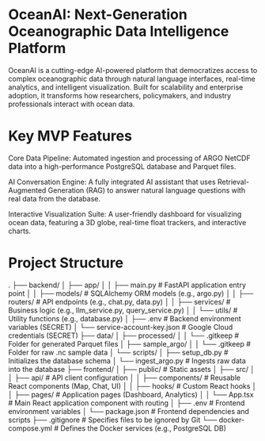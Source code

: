 # OceanAI: Next-Generation Oceanographic Data Intelligence Platform

OceanAI is a cutting-edge AI-powered platform that democratizes access to complex oceanographic data through natural language interfaces, real-time analytics, and intelligent visualization. Built for scalability and enterprise adoption, it transforms how researchers, policymakers, and industry professionals interact with ocean data. 


# Key MVP Features

Core Data Pipeline: Automated ingestion and processing of ARGO NetCDF data into a high-performance PostgreSQL database and Parquet files. 

AI Conversation Engine: A fully integrated AI assistant that uses Retrieval-Augmented Generation (RAG) to answer natural language questions with real data from the database. 

Interactive Visualization Suite: A user-friendly dashboard for visualizing ocean data, featuring a 3D globe, real-time float trackers, and interactive charts. 


# Project Structure
.
├── backend/
│   ├── app/
│   │   ├── main.py             # FastAPI application entry point
│   │   ├── models/             # SQLAlchemy ORM models (e.g., argo.py)
│   │   ├── routers/            # API endpoints (e.g., chat.py, data.py)
│   │   ├── services/           # Business logic (e.g., llm_service.py, query_service.py)
│   │   └── utils/              # Utility functions (e.g., database.py)
│   ├── .env                    # Backend environment variables (SECRET)
│   └── service-account-key.json # Google Cloud credentials (SECRET)
├── data/
│   ├── processed/
│   │   └── .gitkeep            # Folder for generated Parquet files
│   ├── sample_argo/
│   │   └── .gitkeep            # Folder for raw .nc sample data
│   └── scripts/
│       ├── setup_db.py         # Initializes the database schema
│       └── ingest_argo.py      # Ingests raw data into the database
├── frontend/
│   ├── public/                 # Static assets
│   ├── src/
│   │   ├── api/                # API client configuration
│   │   ├── components/         # Reusable React components (Map, Chat, UI)
│   │   ├── hooks/              # Custom React hooks
│   │   ├── pages/              # Application pages (Dashboard, Analytics)
│   │   └── App.tsx             # Main React application component with routing
│   ├── .env                    # Frontend environment variables
│   └── package.json            # Frontend dependencies and scripts
├── .gitignore                  # Specifies files to be ignored by Git
└── docker-compose.yml          # Defines the Docker services (e.g., PostgreSQL DB)